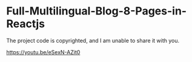 # Full-Multilingual-Blog-8-Pages-in-Reactjs
The project code is copyrighted, and I am unable to share it with you.

https://youtu.be/eSexN-AZit0

